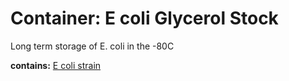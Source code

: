 # Container: E coli Glycerol Stock

Long term storage of E. coli in the -80C

  **contains:** <a href='#' onclick='easy_select("Sample Types", "E coli strain")'>E coli strain</a>


